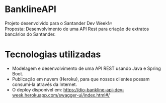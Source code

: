 # BanklineAPI 
Projeto desenvolvido para o Santander Dev Week!🔥 <br>
Proposta: Desenvolvimento de uma API Rest para criação de extratos bancários do Santander.

# Tecnologias utilizadas
- Modelagem e desenvolvimento de uma API REST usando Java e Spring Boot. 
- Publicação em nuvem (Heroku), para que nossos clientes possam consumi-la através da Internet.
- O deploy disponível em: https://dio-bankline-api-dev-week.herokuapp.com/swagger-ui/index.html#/
